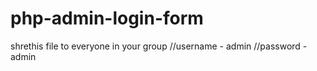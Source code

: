 # php-admin-login-form
shrethis file to everyone in your group
//username - admin
//password - admin
